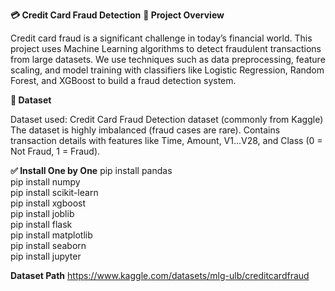 **💳 Credit Card Fraud Detection**
**📌 Project Overview**

Credit card fraud is a significant challenge in today’s financial world.
This project uses Machine Learning algorithms to detect fraudulent transactions from large datasets.
We use techniques such as data preprocessing, feature scaling, and model training with classifiers
like Logistic Regression, Random Forest, and XGBoost to build a fraud detection system.

**📂 Dataset**

Dataset used: Credit Card Fraud Detection dataset (commonly from Kaggle)
The dataset is highly imbalanced (fraud cases are rare).
Contains transaction details with features like Time, Amount, V1...V28, and Class (0 = Not Fraud, 1 = Fraud).


**✅ Install One by One**
pip install pandas<br>
pip install numpy<br>
pip install scikit-learn<br>
pip install xgboost<br>
pip install joblib<br>
pip install flask<br>
pip install matplotlib<br>
pip install seaborn<br>
pip install jupyter<br>

**Dataset Path**
https://www.kaggle.com/datasets/mlg-ulb/creditcardfraud
